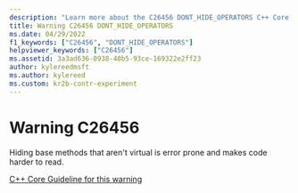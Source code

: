 ```yaml
---
description: "Learn more about the C26456 DONT_HIDE_OPERATORS C++ Core Guidelines Checker warning. Hiding base methods is error prone and makes code harder to read."
title: Warning C26456 DONT_HIDE_OPERATORS
ms.date: 04/29/2022
f1_keywords: ["C26456", "DONT_HIDE_OPERATORS"]
helpviewer_keywords: ["C26456"]
ms.assetid: 3a3ad636-0938-40b5-93ce-169322e2ff23
author: kylereedmsft
ms.author: kylereed
ms.custom: kr2b-contr-experiment
---
```

# Warning C26456

Hiding base methods that aren't virtual is error prone and makes code harder to read.

[C++ Core Guideline for this warning](https://github.com/isocpp/CppCoreGuidelines/blob/master/CppCoreGuidelines.md#c128-virtual-functions-should-specify-exactly-one-of-virtual-override-or-final)
